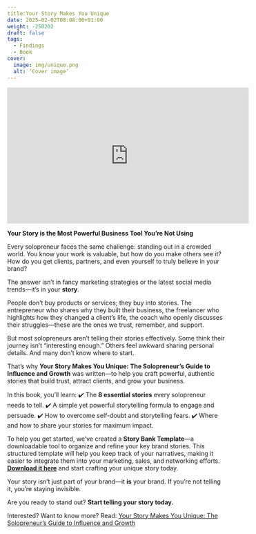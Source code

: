 ```yaml
---
title:Your Story Makes You Unique
date: 2025–02-02T08:08:00+01:00
weight: -250202
draft: false
tags:
  - Findings
  - Book
cover:
  image: img/unique.png
  alt: ‘Cover image’
---
```



<iframe width="560" height="315" src="https://www.youtube.com/embed/MWmHtDmVS6Y?si=M7fb5U2mqVKUHWZd" title="YouTube video player" frameborder="0" allow="accelerometer; autoplay; clipboard-write; encrypted-media; gyroscope; picture-in-picture; web-share" referrerpolicy="strict-origin-when-cross-origin" allowfullscreen></iframe>

**Your Story is the Most Powerful Business Tool You’re Not Using**

Every solopreneur faces the same challenge: standing out in a crowded world. You know your work is valuable, but how do you make others see it? How do you get clients, partners, and even yourself to truly believe in your brand? 

The answer isn’t in fancy marketing strategies or the latest social media trends—it’s in your **story**. 

People don’t buy products or services; they buy into stories. The entrepreneur who shares why they built their business, the freelancer who highlights how they changed a client’s life, the coach who openly discusses their struggles—these are the ones we trust, remember, and support. 

But most solopreneurs aren’t telling their stories effectively. Some think their journey isn’t “interesting enough.” Others feel awkward sharing personal details. And many don’t know where to start. 

That’s why **Your Story Makes You Unique: The Solopreneur’s Guide to Influence and Growth** was written—to help you craft powerful, authentic stories that build trust, attract clients, and grow your business.

In this book, you’ll learn:
✔️ The **8 essential stories** every solopreneur needs to tell.
✔️ A simple yet powerful storytelling formula to engage and persuade.
✔️ How to overcome self-doubt and storytelling fears.
✔️ Where and how to share your stories for maximum impact.

To help you get started, we’ve created a **Story Bank Template**—a downloadable tool to organize and refine your key brand stories. This structured template will help you keep track of your narratives, making it easier to integrate them into your marketing, sales, and networking efforts. **[Download it here](https://odasnac.com/free/Story-Bank-Sample.xlsx)** and start crafting your unique story today.

Your story isn’t just part of your brand—it **is** your brand. If you’re not telling it, you’re staying invisible.

Are you ready to stand out? **Start telling your story today.**



Interested? Want to know more? Read: [Your Story Makes You Unique: The Solopreneur’s Guide to Influence and Growth](https://a.co/d/88ZwDjH)


